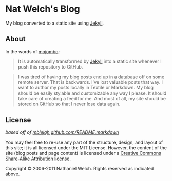 # Nat Welch's Blog

My blog converted to a static site using [Jekyll][j].

## About
In the words of [mojombo](http://github.com/mojombo):  
> It is automatically transformed by [Jekyll][j] into a static site whenever I push this repository to GitHub.

> I was tired of having my blog posts end up in a database off on some remote server. That is backwards. I've lost valuable posts that way. I want to author my posts locally in Textile or Markdown. My blog should be easily stylable and customizable any way I please. It should take care of creating a feed for me. And most of all, my site should be stored on GitHub so that I never lose data again.

## License
_based off of [mbleigh.github.com/README.markdown](http://github.com/mbleigh/mbleigh.github.com)_

You may feel free to re-use any part of the structure, design, and layout of this site; it is all licensed under the MIT License. However, the content of the site (blog posts and page content) is licensed under a [Creative Commons Share-Alike Attribution license](http://creativecommons.org/licenses/by-nc-sa/3.0/us/).

Copyright &copy; 2006-2011 Nathaniel Welch. Rights reserved as indicated above.

[j]: http://github.com/mojombo/jekyll
